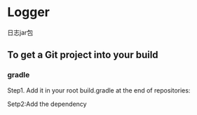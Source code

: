 # Logger
日志jar包 
## To get a Git project into your build
### gradle
Step1. Add it in your root build.gradle at the end of repositories:


  

Setp2:Add the dependency
